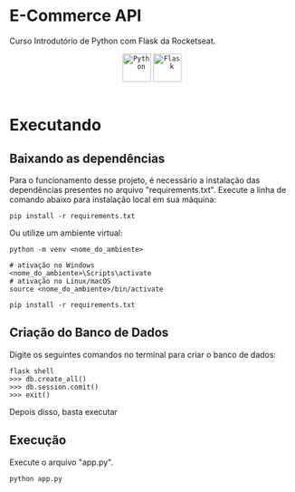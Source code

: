 # E-Commerce API
Curso Introdutório de Python com Flask da Rocketseat.

<div align="center">
	<code><img width="50" src="https://raw.githubusercontent.com/marwin1991/profile-technology-icons/refs/heads/main/icons/python.png" alt="Python" title="Python"/></code>
	<code><img width="50" src="https://raw.githubusercontent.com/marwin1991/profile-technology-icons/refs/heads/main/icons/flask.png" alt="Flask" title="Flask"/></code>
</div>

<!-- Icons obtidos do site: https://marwin1991.github.io/profile-technology-icons/ -->
<br>

# Executando
## Baixando as dependências
Para o funcionamento desse projeto, é necessário a instalação das dependências presentes no arquivo "requirements.txt". Execute a linha de comando abaixo para instalação local em sua máquina:

```
pip install -r requirements.txt
```

Ou utilize um ambiente virtual:
```
python -m venv <nome_do_ambiente>

# ativação no Windows
<nome_do_ambiente>\Scripts\activate
# ativação no Linux/macOS
source <nome_do_ambiente>/bin/activate

pip install -r requirements.txt
```

## Criação do Banco de Dados
Digite os seguintes comandos no terminal para criar o banco de dados:

```
flask shell
>>> db.create_all()
>>> db.session.comit()
>>> exit()
```

Depois disso, basta executar 

## Execução
Execute o arquivo "app.py".

```
python app.py
```